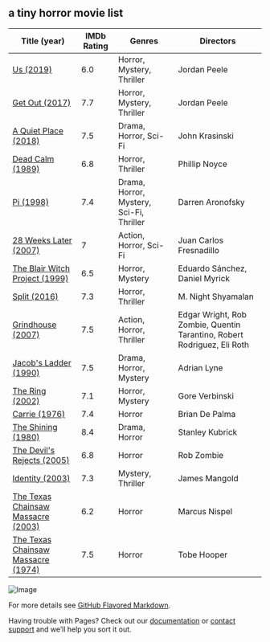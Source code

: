 ## a tiny horror movie list 



Title (year) | IMDb Rating | Genres | Directors
------------ | ----------- | ------ | ----------
[Us (2019)](https://www.imdb.com/title/tt6857112) | 6.0 | Horror, Mystery, Thriller | Jordan Peele
[Get Out (2017)](https://www.imdb.com/title/tt5052448/) | 7.7 | Horror, Mystery, Thriller | Jordan Peele
[A Quiet Place (2018)](https://www.imdb.com/title/tt6644200/) | 7.5 | Drama, Horror, Sci-Fi | John Krasinski
[Dead Calm (1989)](https://www.imdb.com/title/tt0097162/) | 6.8 | Horror, Thriller | Phillip Noyce
[Pi (1998)](https://www.imdb.com/title/tt0138704/) | 7.4 | Drama, Horror, Mystery, Sci-Fi, Thriller | Darren Aronofsky
[28 Weeks Later (2007)](https://www.imdb.com/title/tt0463854/) | 7 | Action, Horror, Sci-Fi | Juan Carlos Fresnadillo
[The Blair Witch Project (1999)](https://www.imdb.com/title/tt0185937/) | 6.5 | Horror, Mystery | Eduardo Sánchez, Daniel Myrick
[Split (2016)](https://www.imdb.com/title/tt4972582/) | 7.3 | Horror, Thriller | M. Night Shyamalan
[Grindhouse (2007)](https://www.imdb.com/title/tt0462322/) | 7.5 | Action, Horror, Thriller | Edgar Wright, Rob Zombie, Quentin Tarantino, Robert Rodriguez, Eli Roth
[Jacob's Ladder (1990)](https://www.imdb.com/title/tt0099871/) | 7.5 | Drama, Horror, Mystery | Adrian Lyne
[The Ring (2002)](https://www.imdb.com/title/tt0298130/) | 7.1 | Horror, Mystery | Gore Verbinski
[Carrie (1976)](https://www.imdb.com/title/tt0074285/) | 7.4 | Horror | Brian De Palma
[The Shining (1980)](https://www.imdb.com/title/tt0081505/) | 8.4 | Drama, Horror | Stanley Kubrick
[The Devil's Rejects (2005)](https://www.imdb.com/title/tt0395584/) | 6.8 | Horror | Rob Zombie
[Identity (2003)](https://www.imdb.com/title/tt0309698/) | 7.3 | Mystery, Thriller | James Mangold
[The Texas Chainsaw Massacre (2003)](https://www.imdb.com/title/tt0324216/) | 6.2 | Horror | Marcus Nispel
[The Texas Chainsaw Massacre (1974)](https://www.imdb.com/title/tt0072271/) | 7.5 | Horror | Tobe Hooper




![Image](src)

For more details see [GitHub Flavored Markdown](https://guides.github.com/features/mastering-markdown/).

Having trouble with Pages? Check out our [documentation](https://docs.github.com/categories/github-pages-basics/) or [contact support](https://github.com/contact) and we’ll help you sort it out.

